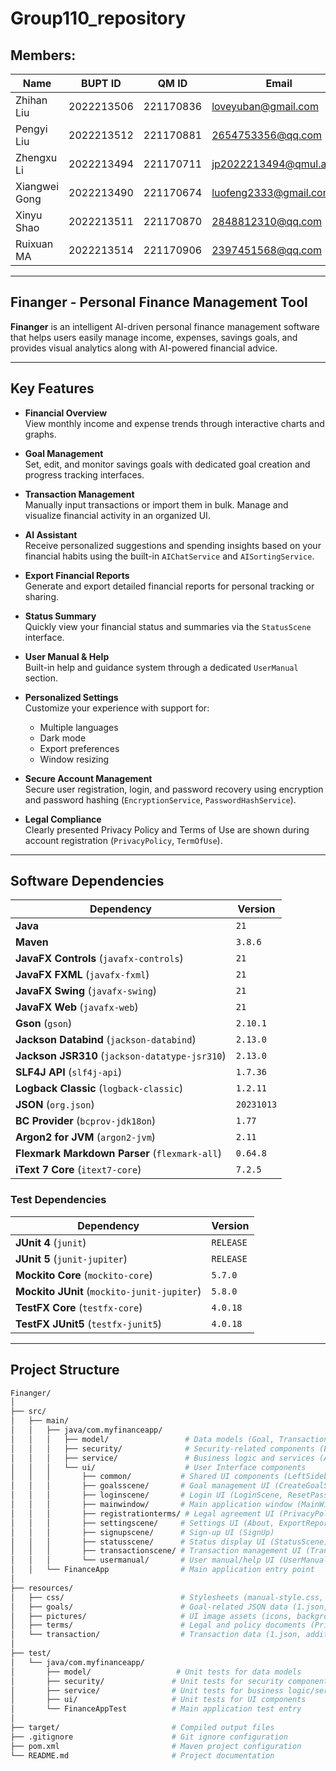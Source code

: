 # Group110_repository

## Members:

| Name          | BUPT ID    | QM ID    | Email                        | Username            |
|--------------|------------|-----------|-----------------------------|-----------------------------|
| Zhihan Liu   | 2022213506 | 221170836 | loveyuban@gmail.com         | Nora-LL / Aya              |
| Pengyi Liu   | 2022213512 | 221170881 | 2654753356@qq.com          | Effy4869                   |
| Zhengxu Li   | 2022213494 | 221170711 | jp2022213494@qmul.ac.uk    | ZhengxuLi96 / Li           |
| Xiangwei Gong| 2022213490 | 221170674 | luofeng2333@gmail.com      | VictorHugo043 / Fallenwind |
| Xinyu Shao   | 2022213511 | 221170870 | 2848812310@qq.com         | ROOOBUE / sstarsheep       |
| Ruixuan MA   | 2022213514 | 221170906 | 2397451568@qq.com         | MaRuixuan                  |


---

## **Finanger - Personal Finance Management Tool**

**Finanger** is an intelligent AI-driven personal finance management software that helps users easily manage income, expenses, savings goals, and provides visual analytics along with AI-powered financial advice.

---

## **Key Features**

- **Financial Overview**  
  View monthly income and expense trends through interactive charts and graphs.

- **Goal Management**  
  Set, edit, and monitor savings goals with dedicated goal creation and progress tracking interfaces.

- **Transaction Management**  
  Manually input transactions or import them in bulk. Manage and visualize financial activity in an organized UI.

- **AI Assistant**  
  Receive personalized suggestions and spending insights based on your financial habits using the built-in `AIChatService` and `AISortingService`.

- **Export Financial Reports**  
  Generate and export detailed financial reports for personal tracking or sharing.

- **Status Summary**  
  Quickly view your financial status and summaries via the `StatusScene` interface.

- **User Manual & Help**  
  Built-in help and guidance system through a dedicated `UserManual` section.

- **Personalized Settings**  
  Customize your experience with support for:
    - Multiple languages
    - Dark mode
    - Export preferences
    - Window resizing

- **Secure Account Management**  
  Secure user registration, login, and password recovery using encryption and password hashing (`EncryptionService`, `PasswordHashService`).

- **Legal Compliance**  
  Clearly presented Privacy Policy and Terms of Use are shown during account registration (`PrivacyPolicy`, `TermOfUse`).

---

## **Software Dependencies**

| Dependency                              | Version     |
|-----------------------------------------|-------------|
| **Java**                                | `21`        |
| **Maven**                               | `3.8.6`     |
| **JavaFX Controls** (`javafx-controls`) | `21`        |
| **JavaFX FXML** (`javafx-fxml`)         | `21`        |
| **JavaFX Swing** (`javafx-swing`)       | `21`        |
| **JavaFX Web** (`javafx-web`)           | `21`        |
| **Gson** (`gson`)                        | `2.10.1`    |
| **Jackson Databind** (`jackson-databind`) | `2.13.0`  |
| **Jackson JSR310** (`jackson-datatype-jsr310`) | `2.13.0` |
| **SLF4J API** (`slf4j-api`)             | `1.7.36`    |
| **Logback Classic** (`logback-classic`) | `1.2.11`    |
| **JSON** (`org.json`)                   | `20231013`  |
| **BC Provider** (`bcprov-jdk18on`)     | `1.77`      |
| **Argon2 for JVM** (`argon2-jvm`)       | `2.11`      |
| **Flexmark Markdown Parser** (`flexmark-all`) | `0.64.8` |
| **iText 7 Core** (`itext7-core`)        | `7.2.5`     |

### **Test Dependencies**

| Dependency                               | Version     |
|------------------------------------------|-------------|
| **JUnit 4** (`junit`)                    | `RELEASE`   |
| **JUnit 5** (`junit-jupiter`)            | `RELEASE`   |
| **Mockito Core** (`mockito-core`)        | `5.7.0`     |
| **Mockito JUnit** (`mockito-junit-jupiter`) | `5.8.0` |
| **TestFX Core** (`testfx-core`)          | `4.0.18`    |
| **TestFX JUnit5** (`testfx-junit5`)      | `4.0.18`    |


---

## **Project Structure**
```bash
Finanger/
│
├── src/
│   ├── main/
│   │   ├── java/com.myfinanceapp/
│   │   │   ├── model/                 # Data models (Goal, Transaction, User)
│   │   │   ├── security/              # Security-related components (EncryptionConfig, EncryptionService, PasswordHashService)
│   │   │   ├── service/               # Business logic and services (AIChatService, TransactionService, UserService, etc.)
│   │   │   └── ui/                    # User Interface components
│   │   │       ├── common/           # Shared UI components (LeftSidebarFactory, SceneManager, SettingsTopBarFactory)
│   │   │       ├── goalsscene/       # Goal management UI (CreateGoalScene, EditGoalScene, Goals)
│   │   │       ├── loginscene/       # Login UI (LoginScene, ResetPassword)
│   │   │       ├── mainwindow/       # Main application window (MainWindow)
│   │   │       ├── registrationterms/ # Legal agreement UI (PrivacyPolicy, TermOfUse)
│   │   │       ├── settingscene/     # Settings UI (About, ExportReport, SystemSettings, UserOptions)
│   │   │       ├── signupscene/      # Sign-up UI (SignUp)
│   │   │       ├── statusscene/      # Status display UI (StatusScene)
│   │   │       ├── transactionscene/ # Transaction management UI (TransactionManagementScene)
│   │   │       └── usermanual/       # User manual/help UI (UserManual)
│   │   └── FinanceApp                # Main application entry point
│
├── resources/
│   ├── css/                          # Stylesheets (manual-style.css, markdown.css)
│   ├── goals/                        # Goal-related JSON data (1.json, additional JSON files)
│   ├── pictures/                     # UI image assets (icons, backgrounds, etc.)
│   ├── terms/                        # Legal and policy documents (PrivacyPolicy.txt, TermOfUse.txt)
│   └── transaction/                  # Transaction data (1.json, additional JSON files like users.json)
│
├── test/
│   └── java/com.myfinanceapp/
│       ├── model/                   # Unit tests for data models
│       ├── security/               # Unit tests for security components
│       ├── service/                # Unit tests for business logic/services
│       ├── ui/                     # Unit tests for UI components
│       └── FinanceAppTest          # Main application test entry
│
├── target/                         # Compiled output files
├── .gitignore                      # Git ignore configuration
├── pom.xml                         # Maven project configuration
└── README.md                       # Project documentation
```

